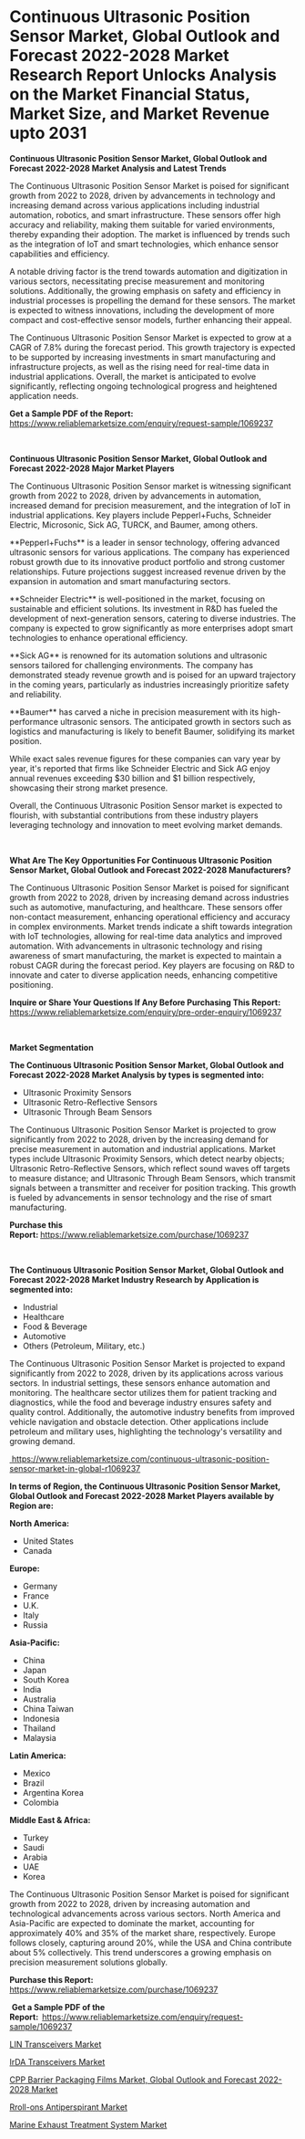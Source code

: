 <p><h1>Continuous Ultrasonic Position Sensor Market, Global Outlook and Forecast 2022-2028 Market Research Report Unlocks Analysis on the Market Financial Status, Market Size, and Market Revenue upto 2031</h1></p><p><strong>Continuous Ultrasonic Position Sensor Market, Global Outlook and Forecast 2022-2028 Market Analysis and Latest Trends</strong></p>
<p><p>The Continuous Ultrasonic Position Sensor Market is poised for significant growth from 2022 to 2028, driven by advancements in technology and increasing demand across various applications including industrial automation, robotics, and smart infrastructure. These sensors offer high accuracy and reliability, making them suitable for varied environments, thereby expanding their adoption. The market is influenced by trends such as the integration of IoT and smart technologies, which enhance sensor capabilities and efficiency.</p><p>A notable driving factor is the trend towards automation and digitization in various sectors, necessitating precise measurement and monitoring solutions. Additionally, the growing emphasis on safety and efficiency in industrial processes is propelling the demand for these sensors. The market is expected to witness innovations, including the development of more compact and cost-effective sensor models, further enhancing their appeal.</p><p>The Continuous Ultrasonic Position Sensor Market is expected to grow at a CAGR of 7.8% during the forecast period. This growth trajectory is expected to be supported by increasing investments in smart manufacturing and infrastructure projects, as well as the rising need for real-time data in industrial applications. Overall, the market is anticipated to evolve significantly, reflecting ongoing technological progress and heightened application needs.</p></p>
<p><strong>Get a Sample PDF of the Report:&nbsp;</strong> <a href="https://www.reliablemarketsize.com/enquiry/request-sample/1069237?utm_campaign=1842&utm_medium=2&utm_source=Github&utm_content=ia&utm_term=04122024&utm_id=continuous-ultrasonic-position-sensor-market-global-outlook-and-forecast-2022-2028">https://www.reliablemarketsize.com/enquiry/request-sample/1069237</a></p>
<p>&nbsp;</p>
<p><strong>Continuous Ultrasonic Position Sensor Market, Global Outlook and Forecast 2022-2028 Major Market Players</strong></p>
<p><p>The Continuous Ultrasonic Position Sensor market is witnessing significant growth from 2022 to 2028, driven by advancements in automation, increased demand for precision measurement, and the integration of IoT in industrial applications. Key players include Pepperl+Fuchs, Schneider Electric, Microsonic, Sick AG, TURCK, and Baumer, among others.</p><p>**Pepperl+Fuchs** is a leader in sensor technology, offering advanced ultrasonic sensors for various applications. The company has experienced robust growth due to its innovative product portfolio and strong customer relationships. Future projections suggest increased revenue driven by the expansion in automation and smart manufacturing sectors.</p><p>**Schneider Electric** is well-positioned in the market, focusing on sustainable and efficient solutions. Its investment in R&D has fueled the development of next-generation sensors, catering to diverse industries. The company is expected to grow significantly as more enterprises adopt smart technologies to enhance operational efficiency.</p><p>**Sick AG** is renowned for its automation solutions and ultrasonic sensors tailored for challenging environments. The company has demonstrated steady revenue growth and is poised for an upward trajectory in the coming years, particularly as industries increasingly prioritize safety and reliability.</p><p>**Baumer** has carved a niche in precision measurement with its high-performance ultrasonic sensors. The anticipated growth in sectors such as logistics and manufacturing is likely to benefit Baumer, solidifying its market position.</p><p>While exact sales revenue figures for these companies can vary year by year, it's reported that firms like Schneider Electric and Sick AG enjoy annual revenues exceeding $30 billion and $1 billion respectively, showcasing their strong market presence.</p><p>Overall, the Continuous Ultrasonic Position Sensor market is expected to flourish, with substantial contributions from these industry players leveraging technology and innovation to meet evolving market demands.</p></p>
<p>&nbsp;</p>
<p><strong>What Are The Key Opportunities For Continuous Ultrasonic Position Sensor Market, Global Outlook and Forecast 2022-2028 Manufacturers?</strong></p>
<p><p>The Continuous Ultrasonic Position Sensor Market is poised for significant growth from 2022 to 2028, driven by increasing demand across industries such as automotive, manufacturing, and healthcare. These sensors offer non-contact measurement, enhancing operational efficiency and accuracy in complex environments. Market trends indicate a shift towards integration with IoT technologies, allowing for real-time data analytics and improved automation. With advancements in ultrasonic technology and rising awareness of smart manufacturing, the market is expected to maintain a robust CAGR during the forecast period. Key players are focusing on R&D to innovate and cater to diverse application needs, enhancing competitive positioning.</p></p>
<p><strong>Inquire or Share Your Questions If Any Before Purchasing This Report:</strong> <a href="https://www.reliablemarketsize.com/enquiry/pre-order-enquiry/1069237?utm_campaign=1842&utm_medium=2&utm_source=Github&utm_content=ia&utm_term=04122024&utm_id=continuous-ultrasonic-position-sensor-market-global-outlook-and-forecast-2022-2028">https://www.reliablemarketsize.com/enquiry/pre-order-enquiry/1069237</a></p>
<p>&nbsp;</p>
<p><strong>Market Segmentation</strong></p>
<p><strong>The Continuous Ultrasonic Position Sensor Market, Global Outlook and Forecast 2022-2028 Market Analysis by types is segmented into:</strong></p>
<p><ul><li>Ultrasonic Proximity Sensors</li><li>Ultrasonic Retro-Reflective Sensors</li><li>Ultrasonic Through Beam Sensors</li></ul></p>
<p><p>The Continuous Ultrasonic Position Sensor Market is projected to grow significantly from 2022 to 2028, driven by the increasing demand for precise measurement in automation and industrial applications. Market types include Ultrasonic Proximity Sensors, which detect nearby objects; Ultrasonic Retro-Reflective Sensors, which reflect sound waves off targets to measure distance; and Ultrasonic Through Beam Sensors, which transmit signals between a transmitter and receiver for position tracking. This growth is fueled by advancements in sensor technology and the rise of smart manufacturing.</p></p>
<p><strong>Purchase this Report:&nbsp;</strong><a href="https://www.reliablemarketsize.com/purchase/1069237?utm_campaign=1842&utm_medium=2&utm_source=Github&utm_content=ia&utm_term=04122024&utm_id=continuous-ultrasonic-position-sensor-market-global-outlook-and-forecast-2022-2028">https://www.reliablemarketsize.com/purchase/1069237</a></p>
<p>&nbsp;</p>
<p><strong>The Continuous Ultrasonic Position Sensor Market, Global Outlook and Forecast 2022-2028 Market Industry Research by Application is segmented into:</strong></p>
<p><ul><li>Industrial</li><li>Healthcare</li><li>Food & Beverage</li><li>Automotive</li><li>Others (Petroleum, Military, etc.)</li></ul></p>
<p><p>The Continuous Ultrasonic Position Sensor Market is projected to expand significantly from 2022 to 2028, driven by its applications across various sectors. In industrial settings, these sensors enhance automation and monitoring. The healthcare sector utilizes them for patient tracking and diagnostics, while the food and beverage industry ensures safety and quality control. Additionally, the automotive industry benefits from improved vehicle navigation and obstacle detection. Other applications include petroleum and military uses, highlighting the technology's versatility and growing demand.</p></p>
<p><a href="https://www.reliablemarketsize.com/continuous-ultrasonic-position-sensor-market-in-global-r1069237?utm_campaign=1842&utm_medium=2&utm_source=Github&utm_content=ia&utm_term=04122024&utm_id=continuous-ultrasonic-position-sensor-market-global-outlook-and-forecast-2022-2028">&nbsp;https://www.reliablemarketsize.com/continuous-ultrasonic-position-sensor-market-in-global-r1069237</a></p>
<p><strong>In terms of Region, the Continuous Ultrasonic Position Sensor Market, Global Outlook and Forecast 2022-2028 Market Players available by Region are:</strong></p>
<p>
    <p> <strong> North America: </strong>
        <ul>
            <li>United States</li>
            <li>Canada</li>
        </ul>
        </p> 
    <p> <strong> Europe: </strong>
        <ul>
            <li>Germany</li>
            <li>France</li>
            <li>U.K.</li>
            <li>Italy</li>
            <li>Russia</li>
        </ul>
        </p> 
    <p> <strong> Asia-Pacific: </strong>
        <ul>
            <li>China</li>
            <li>Japan</li>
            <li>South Korea</li>
            <li>India</li>
            <li>Australia</li>
            <li>China Taiwan</li>
            <li>Indonesia</li>
            <li>Thailand</li>
            <li>Malaysia</li>
        </ul>
        </p> 
    <p> <strong> Latin America: </strong>
        <ul>
            <li>Mexico</li>
            <li>Brazil</li>
            <li>Argentina Korea</li>
            <li>Colombia</li>
        </ul>
        </p> 
    <p> <strong> Middle East & Africa: </strong>
        <ul>
            <li>Turkey</li>
            <li>Saudi</li>
            <li>Arabia</li>
            <li>UAE</li>
            <li>Korea</li>
        </ul>
    </p>
    </p>
<p><p>The Continuous Ultrasonic Position Sensor Market is poised for significant growth from 2022 to 2028, driven by increasing automation and technological advancements across various sectors. North America and Asia-Pacific are expected to dominate the market, accounting for approximately 40% and 35% of the market share, respectively. Europe follows closely, capturing around 20%, while the USA and China contribute about 5% collectively. This trend underscores a growing emphasis on precision measurement solutions globally.</p></p>
<p><strong>Purchase this Report: </strong><a href="https://www.reliablemarketsize.com/purchase/1069237?utm_campaign=1842&utm_medium=2&utm_source=Github&utm_content=ia&utm_term=04122024&utm_id=continuous-ultrasonic-position-sensor-market-global-outlook-and-forecast-2022-2028">https://www.reliablemarketsize.com/purchase/1069237</a></p>
<p>&nbsp;<strong>Get a Sample PDF of the Report:&nbsp;&nbsp;</strong><a href="https://www.reliablemarketsize.com/enquiry/request-sample/1069237?utm_campaign=1842&utm_medium=2&utm_source=Github&utm_content=ia&utm_term=04122024&utm_id=continuous-ultrasonic-position-sensor-market-global-outlook-and-forecast-2022-2028">https://www.reliablemarketsize.com/enquiry/request-sample/1069237</a></p>
<p><strong></strong></p>
<p><p><a href="https://www.linkedin.com/pulse/lin-transceivers-market-analysis-product-segmentation-ktnde?utm_campaign=1842&utm_medium=2&utm_source=Github&utm_content=ia&utm_term=04122024&utm_id=continuous-ultrasonic-position-sensor-market-global-outlook-and-forecast-2022-2028">LIN Transceivers Market</a></p><p><a href="https://www.linkedin.com/pulse/irda-transceivers-market2024-2031-industry-insights-yszoe?utm_campaign=1842&utm_medium=2&utm_source=Github&utm_content=ia&utm_term=04122024&utm_id=continuous-ultrasonic-position-sensor-market-global-outlook-and-forecast-2022-2028">IrDA Transceivers Market</a></p><p><a href="https://github.com/RoccoManning/Market-Research-Report-List-7/blob/main/cpp-barrier-packaging-films-market-global-outlook-and-forecast-2022-2028-market.md?utm_campaign=1842&utm_medium=2&utm_source=Github&utm_content=ia&utm_term=04122024&utm_id=continuous-ultrasonic-position-sensor-market-global-outlook-and-forecast-2022-2028">CPP Barrier Packaging Films Market, Global Outlook and Forecast 2022-2028 Market</a></p><p><a href="https://issuu.com/reportprime-2/docs/rroll-ons-antiperspirant-market-size-2030.pptx?utm_campaign=1842&utm_medium=2&utm_source=Github&utm_content=ia&utm_term=04122024&utm_id=continuous-ultrasonic-position-sensor-market-global-outlook-and-forecast-2022-2028">Rroll-ons Antiperspirant Market</a></p><p><a href="https://issuu.com/reportprime-2/docs/marine-exhaust-treatment-system-market-size-2030.p?utm_campaign=1842&utm_medium=2&utm_source=Github&utm_content=ia&utm_term=04122024&utm_id=continuous-ultrasonic-position-sensor-market-global-outlook-and-forecast-2022-2028">Marine Exhaust Treatment System Market</a></p></p>